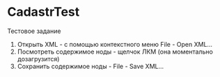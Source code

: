 # CadastrTest
Тестовое задание

1. Открыть XML - с помощью контекстного меню File - Open XML...
2. Посмотреть содержимое ноды - щелчок ЛКМ (она моментально дозагрузится)
3. Сохранить содержимое ноды - File - Save XML...

